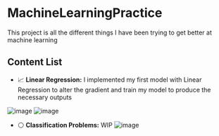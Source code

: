 # MachineLearningPractice

This project is all the different things I have been trying to get better at machine learning

## Content List

* 📈 **Linear Regression:** I implemented my first model with Linear Regression to alter the gradient and train my model to produce the necessary outputs

![image](https://user-images.githubusercontent.com/69739606/220237363-9d45d7a7-98ca-4f85-9075-7f5d3233e77c.png)
![image](https://user-images.githubusercontent.com/69739606/221390408-b47feba0-2107-4290-ac3f-baa928e19000.png)


* ⚪ **Classification Problems:** WIP
![image](https://user-images.githubusercontent.com/69739606/221391321-d35033cf-a915-414c-85be-7bc4a6e9d5c9.png)


